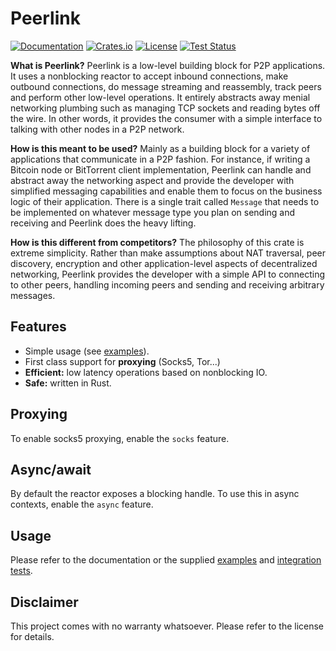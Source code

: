 # Peerlink

[![Documentation](https://img.shields.io/docsrs/peerlink)](https://docs.rs/peerlink/latest/peerlink/)
[![Crates.io](https://img.shields.io/crates/v/peerlink.svg)](https://crates.io/crates/peerlink)
[![License](https://img.shields.io/crates/l/peerlink.svg)](https://github.com/alfred-hodler/peerlink/blob/master/LICENSE)
[![Test Status](https://github.com/alfred-hodler/peerlink/actions/workflows/rust.yml/badge.svg)](https://github.com/alfred-hodler/peerlink/actions)

**What is Peerlink?** Peerlink is a low-level building block for P2P applications. It uses a nonblocking reactor to accept inbound connections, make outbound connections, do message streaming and reassembly, track peers and perform other low-level operations. It entirely abstracts away menial networking plumbing such as managing TCP sockets and reading bytes off the wire. In other words, it provides the consumer with a simple interface to talking with other nodes in a P2P network.

**How is this meant to be used?** Mainly as a building block for a variety of applications that communicate in a P2P fashion. For instance, if writing a Bitcoin node or BitTorrent client implementation, Peerlink can handle and abstract away the networking aspect and provide the developer with simplified messaging capabilities and enable them to focus on the business logic of their application. There is a single trait called `Message` that needs to be implemented on whatever message type you plan on sending and receiving and Peerlink does the heavy lifting.

**How is this different from competitors?** The philosophy of this crate is extreme simplicity. Rather than make assumptions about NAT traversal, peer discovery, encryption and other application-level aspects of decentralized networking, Peerlink provides the developer with a simple API to connecting to other peers, handling incoming peers and sending and receiving arbitrary messages.

## Features

- Simple usage (see [examples](examples)).
- First class support for **proxying** (Socks5, Tor...)
- **Efficient:** low latency operations based on nonblocking IO.
- **Safe:** written in Rust.

## Proxying

To enable socks5 proxying, enable the `socks` feature.

## Async/await

By default the reactor exposes a blocking handle. To use this in async contexts, enable the `async` feature.

## Usage

Please refer to the documentation or the supplied [examples](examples) and [integration tests](tests).

## Disclaimer

This project comes with no warranty whatsoever. Please refer to the license for details.
